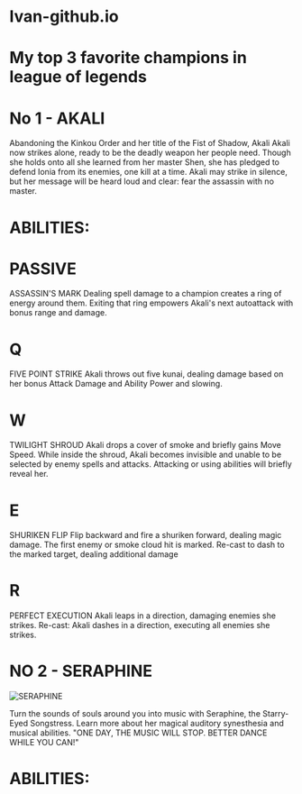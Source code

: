 # Ivan-github.io
# My top 3 favorite champions in league of legends
# No 1 - AKALI
Abandoning the Kinkou Order and her title of the Fist of Shadow, Akali Akali now strikes alone, ready to be the deadly weapon her people need. Though she holds onto all she learned from her master Shen, she has pledged to defend Ionia from its enemies, one kill at a time. Akali may strike in silence, but her message will be heard loud and clear: fear the assassin with no master. 
# ABILITIES:

# PASSIVE
ASSASSIN'S MARK
Dealing spell damage to a champion creates a ring of energy around them. Exiting that ring empowers Akali's next autoattack with bonus range and damage.

# Q
FIVE POINT STRIKE
Akali throws out five kunai, dealing damage based on her bonus Attack Damage and Ability Power and slowing.

# W
TWILIGHT SHROUD
Akali drops a cover of smoke and briefly gains Move Speed. While inside the shroud, Akali becomes invisible and unable to be selected by enemy spells and attacks. Attacking or using abilities will briefly reveal her.

# E
SHURIKEN FLIP
Flip backward and fire a shuriken forward, dealing magic damage. The first enemy or smoke cloud hit is marked. Re-cast to dash to the marked target, dealing additional damage

# R
PERFECT EXECUTION
Akali leaps in a direction, damaging enemies she strikes. Re-cast: Akali dashes in a direction, executing all enemies she strikes.

# NO 2 - SERAPHINE 

![SERAPHINE](https://user-images.githubusercontent.com/102655245/160816416-f1d47cde-5afc-4348-9771-781f4fe82442.jpg)

Turn the sounds of souls around you into music with Seraphine, the Starry-Eyed Songstress. Learn more about her magical auditory synesthesia and musical abilities.
"ONE DAY, THE MUSIC WILL STOP. BETTER DANCE WHILE YOU CAN!"

# ABILITIES:




